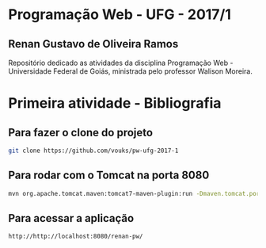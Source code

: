 # Programação Web - UFG - 2017/1

## Renan Gustavo de Oliveira Ramos

Repositório dedicado as atividades da disciplina Programação Web - Universidade Federal de Goiás, ministrada pelo professor Walison Moreira.

# Primeira atividade - Bibliografia

## Para fazer o clone do projeto

```bash
git clone https://github.com/vouks/pw-ufg-2017-1
```

## Para rodar com o Tomcat na porta 8080

```bash
mvn org.apache.tomcat.maven:tomcat7-maven-plugin:run -Dmaven.tomcat.port=8080
```

## Para acessar a aplicação

```bash
http://http://localhost:8080/renan-pw/
```

